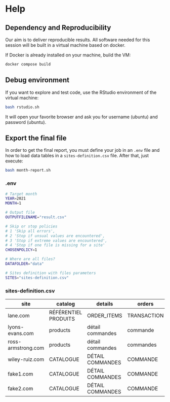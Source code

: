 # Help

## Dependency and Reproducibility

Our aim is to deliver reproducible results. All software needed for this session will be built in a virtual machine based on docker.

If Docker is already installed on your machine, build the VM:

```bash
docker compose build
```

## Debug environment

If you want to explore and test code, use the RStudio environment of the virtual machine:

```bash
bash rstudio.sh
```

It will open your favorite browser and ask you for username (ubuntu) and password (ubuntu).

## Export the final file

In order to get the final report, you must define your job in an `.env` file and how to load data tables in a `sites-definition.csv` file. After that, just execute:

```bash
bash month-report.sh
```

### .env

```bash
# Target month
YEAR=2021
MONTH=1

# Output file
OUTPUTFILENAME="result.csv"

# Skip or stop policies
# 1 'Skip all errors',
# 2 'Stop if unsual values are encountered',
# 3 'Stop if extreme values are encountered',
# 4 'Stop if one file is missing for a site'
CHOSENPOLICY=1

# Where are all files?
DATAFOLDER="data"

# Sites definition with files parameters
SITES="sites-definition.csv"
```

### sites-definition.csv

site | catalog | details | orders | delimiter | hasIds | isCents
-----|---------|---------|--------|-----------|--------|---------
lane.com | RÉFÉRENTIEL PRODUITS | ORDER_ITEMS | TRANSACTION | C | F | T
lyons-evans.com | products | détail commandes | commande | T | T | F 
ross-armstrong.com | products | détail commandes | commandes | T | F | F
wiley-ruiz.com | CATALOGUE | DÉTAIL COMMANDES | COMMANDE | S | F | F
fake1.com | CATALOGUE | DÉTAIL COMMANDES | COMMANDE | S | F | F
fake2.com | CATALOGUE | DÉTAIL COMMANDES | COMMANDE | S | F | F
